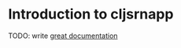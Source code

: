 # Introduction to cljsrnapp

TODO: write [great documentation](http://jacobian.org/writing/what-to-write/)
